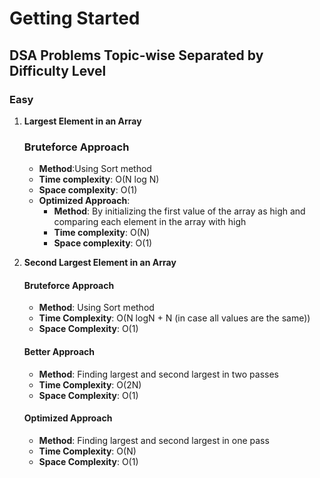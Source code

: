 # Getting Started

## DSA Problems Topic-wise Separated by Difficulty Level

### Easy

1. **Largest Element in an Array**
   ### Bruteforce Approach
   - **Method**:Using Sort method
   - **Time complexity**: O(N log N)
   - **Space complexity**: O(1)
   - **Optimized Approach**:
     - **Method**: By initializing the first value of the array as high and comparing each element in the array with high
     - **Time complexity**: O(N)
     - **Space complexity**: O(1)

2. **Second Largest Element in an Array**
   #### Bruteforce Approach
   - **Method**: Using Sort method
   - **Time Complexity**: O(N logN + N (in case all values are the same))
   - **Space Complexity**: O(1)

   #### Better Approach
   - **Method**: Finding largest and second largest in two passes
   - **Time Complexity**: O(2N)
   - **Space Complexity**: O(1)

   #### Optimized Approach
   - **Method**: Finding largest and second largest in one pass
   - **Time Complexity**: O(N)
   - **Space Complexity**: O(1)
